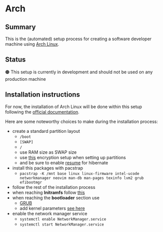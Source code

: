 # Arch

## Summary

This is the (automated) setup process for creating a software developer machine using
[Arch Linux](https://archlinux.org/).

## Status

🟠 This setup is currently in development and should not be used on any production machine

## Installation instructions

For now, the installation of Arch Linux will be done within this setup following the
[official documentation](https://wiki.archlinux.org/title/Installation_guide#).

Here are some noteworthy choices to make during the installation process:

- create a standard partition layout
  - `/boot`
  - `[SWAP]`
  - `/`
  - use RAM size as SWAP size
  - use [this](https://wiki.archlinux.org/title/Dm-crypt/Encrypting_an_entire_system#LVM_on_LUKS)
    encryption setup when setting up partitions
  - and be sure to enable [resume](https://wiki.archlinux.org/title/Power_management/Suspend_and_hibernate#Configure_the_initramfs) for hibernate
- install this packages with pacstrap
  - `pacstrap -K /mnt base linux linux-firmware intel-ucode networkmanager neovim man-db man-pages texinfo lvm2 grub efibootmgr`
- follow the rest of the installation process
- when reaching **Initramfs** follow [this](https://wiki.archlinux.org/title/Dm-crypt/Encrypting_an_entire_system#Configuring_mkinitcpio_3)
- when reaching the **bootloader** section use
  - [GRUB](https://wiki.archlinux.org/title/GRUB)
  - add kernel parameters [see here](https://wiki.archlinux.org/title/Dm-crypt/Encrypting_an_entire_system#Configuring_the_boot_loader_2)
- enable the network manager service
  - `systemctl enable NetworkManager.service`
  - `systemctl start NetworkManager.service`
